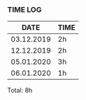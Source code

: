 ### TIME LOG
| DATE | TIME |
|------|------|
| 03.12.2019 | 2h |
| 12.12.2019 | 2h |
| 05.01.2020 | 3h |
| 06.01.2020 | 1h |

Total: 8h
